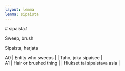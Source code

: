 ```yaml
---
layout: lemma
lemma: sipaista
---
```


<div class="sense">
# <span class="sensename">sipaista.1</span>

<span class="description">Sweep, brush</span>

<span class="description">Sipaista, harjata</span>

A0 | Entity who sweeps |   | Taho, joka sipaisee |  
A1 | Hair or brushed thing |   | Hiukset tai sipaistava asia |  

</div>

